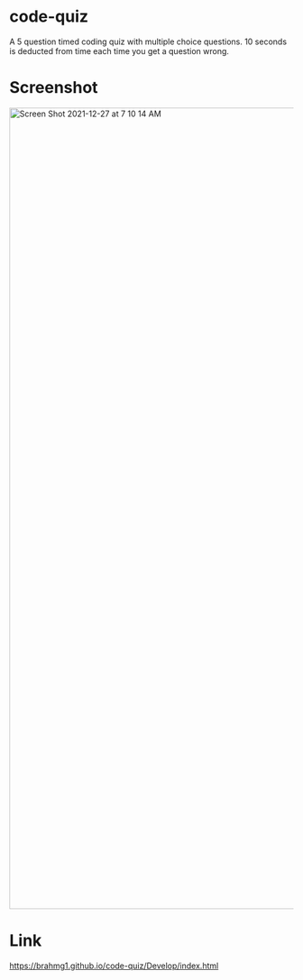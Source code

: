# code-quiz
A 5 question timed coding quiz with multiple choice questions. 10 seconds is deducted from time each time you get a question wrong.
# Screenshot
<img width="1422" alt="Screen Shot 2021-12-27 at 7 10 14 AM" src="https://user-images.githubusercontent.com/94041281/147470602-c84e5e05-8b47-4d5b-8b6e-0eeebd215442.png">

# Link
https://brahmg1.github.io/code-quiz/Develop/index.html
